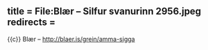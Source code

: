 title = File:Blær – Silfur svanurinn 2956.jpeg
redirects =
---

{{c}} Blær – http://blaer.is/grein/amma-sigga
